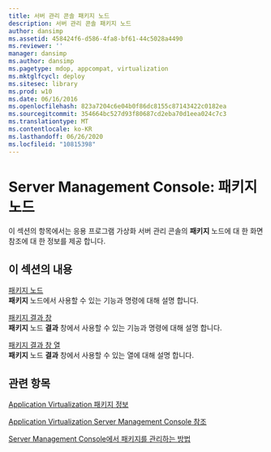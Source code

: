 ```yaml
---
title: 서버 관리 콘솔 패키지 노드
description: 서버 관리 콘솔 패키지 노드
author: dansimp
ms.assetid: 458424f6-d586-4fa8-bf61-44c5028a4490
ms.reviewer: ''
manager: dansimp
ms.author: dansimp
ms.pagetype: mdop, appcompat, virtualization
ms.mktglfcycl: deploy
ms.sitesec: library
ms.prod: w10
ms.date: 06/16/2016
ms.openlocfilehash: 823a7204c6e04b0f86dc8155c87143422c0182ea
ms.sourcegitcommit: 354664bc527d93f80687cd2eba70d1eea024c7c3
ms.translationtype: MT
ms.contentlocale: ko-KR
ms.lasthandoff: 06/26/2020
ms.locfileid: "10815398"
---
```

# Server Management Console: 패키지 노드


이 섹션의 항목에서는 응용 프로그램 가상화 서버 관리 콘솔의 **패키지** 노드에 대 한 화면 참조에 대 한 정보를 제공 합니다.

## 이 섹션의 내용


<a href="" id="packages-node"></a>[패키지 노드](packages-node.md)  
**패키지** 노드에서 사용할 수 있는 기능과 명령에 대해 설명 합니다.

<a href="" id="package-results-pane"></a>[패키지 결과 창](package-results-pane.md)  
**패키지** 노드 **결과** 창에서 사용할 수 있는 기능과 명령에 대해 설명 합니다.

<a href="" id="package-results-pane-columns"></a>[패키지 결과 창 열](package-results-pane-columns.md)  
**패키지** 노드 **결과** 창에서 사용할 수 있는 열에 대해 설명 합니다.

## 관련 항목


[Application Virtualization 패키지 정보](about-application-virtualization-packages.md)

[Application Virtualization Server Management Console 참조](application-virtualization-server-management-console-reference.md)

[Server Management Console에서 패키지를 관리하는 방법](how-to-manage-packages-in-the-server-management-console.md)

 

 





